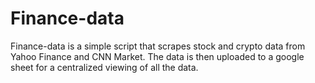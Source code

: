 # Finance-data
Finance-data is a simple script that scrapes stock and crypto data from Yahoo Finance and CNN Market.
The data is then uploaded to a google sheet for a centralized viewing of all the data.
